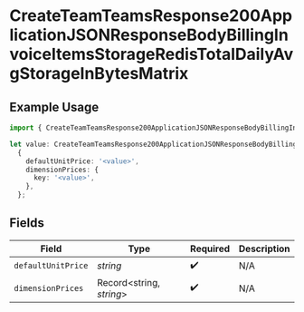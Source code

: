 # CreateTeamTeamsResponse200ApplicationJSONResponseBodyBillingInvoiceItemsStorageRedisTotalDailyAvgStorageInBytesMatrix

## Example Usage

```typescript
import { CreateTeamTeamsResponse200ApplicationJSONResponseBodyBillingInvoiceItemsStorageRedisTotalDailyAvgStorageInBytesMatrix } from '@vercel/client/models/operations';

let value: CreateTeamTeamsResponse200ApplicationJSONResponseBodyBillingInvoiceItemsStorageRedisTotalDailyAvgStorageInBytesMatrix =
  {
    defaultUnitPrice: '<value>',
    dimensionPrices: {
      key: '<value>',
    },
  };
```

## Fields

| Field              | Type                     | Required           | Description |
| ------------------ | ------------------------ | ------------------ | ----------- |
| `defaultUnitPrice` | _string_                 | :heavy_check_mark: | N/A         |
| `dimensionPrices`  | Record<string, _string_> | :heavy_check_mark: | N/A         |

